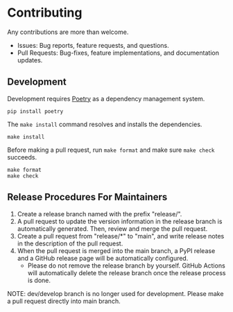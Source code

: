 # Contributing

Any contributions are more than welcome.

* Issues: Bug reports, feature requests, and questions.
* Pull Requests: Bug-fixes, feature implementations, and documentation updates.

## Development

Development requires [Poetry](https://python-poetry.org/) as a dependency management system.

```
pip install poetry
```

The `make install` command resolves and installs the dependencies.

```
make install
```

Before making a pull request, run `make format` and make sure `make check` succeeds.

```
make format
make check
```

## Release Procedures For Maintainers

1. Create a release branch named with the prefix "release/".
2. A pull request to update the version information in the release branch is automatically generated. Then, review and merge the pull request.
3. Create a pull request from "release/*" to "main", and write release notes in the description of the pull request.
4. When the pull request is merged into the main branch, a PyPI release and a GitHub release page will be automatically configured.
    - Please do not remove the release branch by yourself. GitHub Actions will automatically delete the release branch once the release process is done.

NOTE: dev/develop branch is no longer used for development. Please make a pull request directly into main branch.
